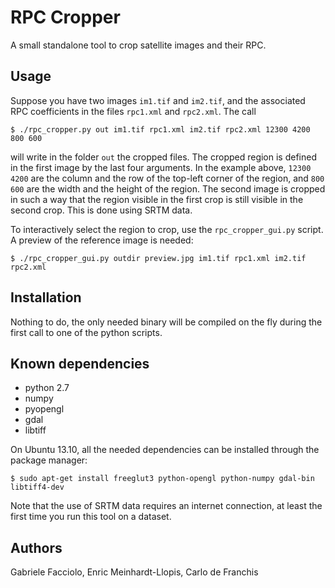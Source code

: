 # RPC Cropper

A small standalone tool to crop satellite images and their RPC.

## Usage
Suppose you have two images `im1.tif` and `im2.tif`, and the associated RPC
coefficients in the files `rpc1.xml` and `rpc2.xml`. The call

    $ ./rpc_cropper.py out im1.tif rpc1.xml im2.tif rpc2.xml 12300 4200 800 600

will write in the folder `out` the cropped files. The cropped region is defined
in the first image by the last four arguments. In the example above, `12300
4200` are the column and the row of the top-left corner of the region, and `800
600` are the width and the height of the region. The second image is cropped in
such a way that the region visible in the first crop is still visible in the
second crop. This is done using SRTM data.

To interactively select the region to crop, use the `rpc_cropper_gui.py`
script. A preview of the reference image is needed:

    $ ./rpc_cropper_gui.py outdir preview.jpg im1.tif rpc1.xml im2.tif rpc2.xml


## Installation
Nothing to do, the only needed binary will be compiled on the fly during the first
call to one of the python scripts.

## Known dependencies
* python 2.7
* numpy
* pyopengl
* gdal
* libtiff

On Ubuntu 13.10, all the needed dependencies can be installed through the
package manager:

    $ sudo apt-get install freeglut3 python-opengl python-numpy gdal-bin libtiff4-dev

Note that the use of SRTM data requires an internet connection, at least the
first time you run this tool on a dataset.


## Authors
Gabriele Facciolo, Enric Meinhardt-Llopis, Carlo de Franchis
